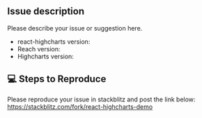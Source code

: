 ## Issue description

Please describe your issue or suggestion here.

  - react-highcharts version:
  - Reach version:
  - Highcharts version:


## 💻 Steps to Reproduce 

Please reproduce your issue in stackblitz and post the link below:
https://stackblitz.com/fork/react-highcharts-demo
